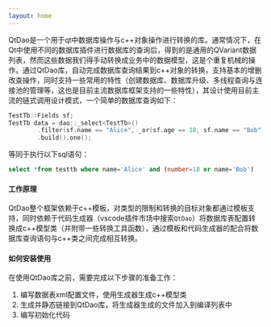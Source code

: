 ```yaml
---
layout: home
---
```


QtDao是一个用于qt中数据库操作与c++对象操作进行转换的库。通常情况下，在Qt中使用不同的数据库插件进行数据库的查询后，得到的是通用的QVariant数据列表，然而这些数据我们得手动转换成业务中的数据模型，这是个重复机械的操作。通过QtDao库，自动完成数据库查询结果到c++对象的转换，支持基本的增删改查操作，同时支持一些常用的特性（创建数据库、数据库升级、多线程查询与连接池的管理等，这也是目前主流数据库框架支持的一些特性），其设计使用目前主流的链式调用设计模式，一个简单的数据库查询如下：
```cpp
TestTb::Fields sf;
TestTb data = dao::_select<TestTb>()
        .filter(sf.name == "Alice", _or(sf.age == 18, sf.name == "Bob"))
        .build().one();
```
等同于执行以下sql语句：
```sql
select *from testtb where name='Alice' and (number=18 or name='Bob')
```

#### 工作原理
QtDao整个框架依赖于c++模板，对类型的限制和转换的目标对象都通过模板支持，同时依赖于代码生成器（vscode插件市场中搜索`QtDao`）将数据库表配置转换成c++模型类（并附带一些转换工具函数），通过模板和代码生成器的配合将数据库查询语句与c++类之间完成相互转换。

#### 如何安装使用
在使用QtDao库之前，需要完成以下步骤的准备工作：  
1. 编写数据表xml配置文件，使用生成器生成c++模型类
2. 生成并静态链接到QtDao库，将生成器生成的文件加入到编译列表中
3. 编写初始化代码